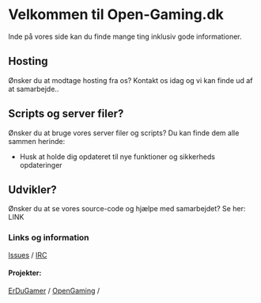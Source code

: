 # Velkommen til Open-Gaming.dk
Inde på vores side kan du finde mange ting inklusiv gode informationer.

## Hosting 
Ønsker du at modtage hosting fra os? 
Kontakt os idag og vi kan finde ud af at samarbejde..

## Scripts og server filer?
Ønsker du at bruge vores server filer og scripts?
Du kan finde dem alle sammen herinde: 
- Husk at holde dig opdateret til nye funktioner og sikkerheds opdateringer

## Udvikler?
Ønsker du at se vores source-code og hjælpe med samarbejdet? 
Se her: LINK

### Links og information
[Issues](https://github.com/JannickHald/open-gaming/issues) / [IRC](https://opengaming.dk/pages/irc.html)

#### Projekter:
[ErDuGamer](http://erdugamer.dk) / [OpenGaming](https://opengaming.dk) / 
